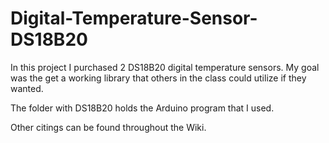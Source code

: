 # Digital-Temperature-Sensor-DS18B20

In this project I purchased 2 DS18B20 digital temperature sensors.
  My goal was the get a working library that others in the class could utilize if they wanted.

The folder with DS18B20 holds the Arduino program that I used.

Other citings can be found throughout the Wiki.
